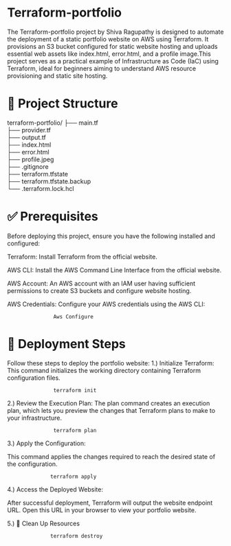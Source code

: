 # Terraform-portfolio
The Terraform-portfolio project by Shiva Ragupathy is designed to automate the deployment of a static portfolio website on AWS using Terraform. It provisions an S3 bucket configured for static website hosting and uploads essential web assets like index.html, error.html, and a profile image.This project serves as a practical example of Infrastructure as Code (IaC) using Terraform, ideal for beginners aiming to understand AWS resource provisioning and static site hosting.
# 📁 Project Structure
 terraform-portfolio/
├── main.tf                          
├── provider.tf                      
├── output.tf                        
├── index.html                       
├── error.html                       
├── profile.jpeg                     
├── .gitignore                       
├── terraform.tfstate                
├── terraform.tfstate.backup         
└── .terraform.lock.hcl              

# ✅ Prerequisites 
Before deploying this project, ensure you have the following installed and configured:

Terraform: Install Terraform from the official website.

AWS CLI: Install the AWS Command Line Interface from the official website.

AWS Account: An AWS account with an IAM user having sufficient permissions to create S3 buckets and configure website hosting.

AWS Credentials: Configure your AWS credentials using the AWS CLI:  

                   Aws Configure
# 🚀 Deployment Steps
Follow these steps to deploy the portfolio website:
1.) Initialize Terraform: This command initializes the working directory containing Terraform configuration files.

                   terraform init
2.) Review the Execution Plan:
The plan command creates an execution plan, which lets you preview the changes that Terraform plans to make to your infrastructure.

                   terraform plan
3.) Apply the Configuration:

This command applies the changes required to reach the desired state of the configuration.

                  terraform apply
            
4.) Access the Deployed Website:

After successful deployment, Terraform will output the website endpoint URL. Open this URL in your browser to view your portfolio website.

5.) 🧹 Clean Up Resources

                  terraform destroy
